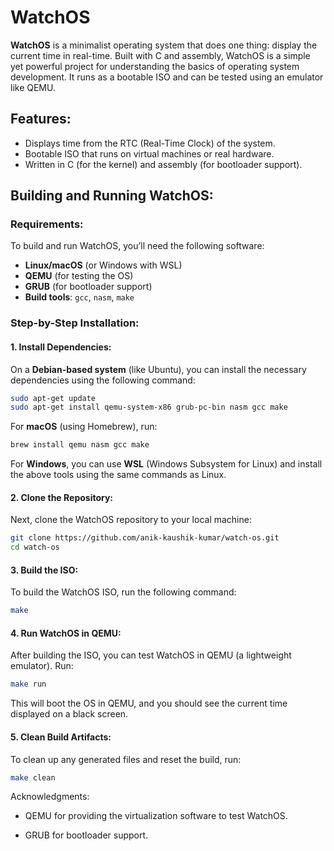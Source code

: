 # WatchOS

**WatchOS** is a minimalist operating system that does one thing: display the current time in real-time. Built with C and assembly, WatchOS is a simple yet powerful project for understanding the basics of operating system development. It runs as a bootable ISO and can be tested using an emulator like QEMU.

## Features:
- Displays time from the RTC (Real-Time Clock) of the system.
- Bootable ISO that runs on virtual machines or real hardware.
- Written in C (for the kernel) and assembly (for bootloader support).

## Building and Running WatchOS:

### Requirements:
To build and run WatchOS, you’ll need the following software:
- **Linux/macOS** (or Windows with WSL)
- **QEMU** (for testing the OS)
- **GRUB** (for bootloader support)
- **Build tools**: `gcc`, `nasm`, `make`

### Step-by-Step Installation:

#### 1. Install Dependencies:
On a **Debian-based system** (like Ubuntu), you can install the necessary dependencies using the following command:

```bash
sudo apt-get update
sudo apt-get install qemu-system-x86 grub-pc-bin nasm gcc make
```

For **macOS** (using Homebrew), run:
```bash
brew install qemu nasm gcc make
```

For **Windows**, you can use **WSL** (Windows Subsystem for Linux) and install the above tools using the same commands as Linux.

#### 2. Clone the Repository:
Next, clone the WatchOS repository to your local machine:
```bash
git clone https://github.com/anik-kaushik-kumar/watch-os.git
cd watch-os
```

#### 3. Build the ISO:
To build the WatchOS ISO, run the following command:
```bash
make
```

#### 4. Run WatchOS in QEMU:
After building the ISO, you can test WatchOS in QEMU (a lightweight emulator). Run:
```bash
make run
```
This will boot the OS in QEMU, and you should see the current time displayed on a black screen.

#### 5. Clean Build Artifacts:
To clean up any generated files and reset the build, run:
```bash
make clean
```

Acknowledgments:

- QEMU for providing the virtualization software to test WatchOS.

- GRUB for bootloader support.
